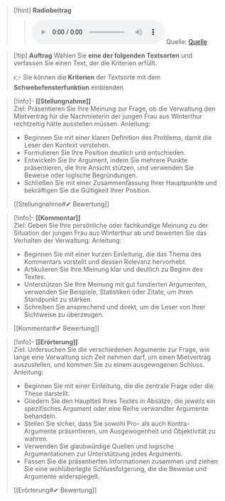 

>[!hint] **Radiobeitrag**
>><audio controls><source src="https://download-media.srf.ch/world/audio/Espresso-radio/2023/03/Espresso_16-03-2023-0813.mp3"></audio>
>>Quelle: [Quelle](https://www.srf.ch/sendungen/kassensturz-espresso/rechtsfragen/mietrecht/nachmieter-wie-schnell-muss-die-verwaltung-einen-mietvertrag-ausstellen)

>[!tip] **Auftrag**
>Wählen Sie **eine der folgenden Textsorten** und verfassen Sie einen Text, der die Kriterien erfüllt.
>
>👉 Sie können die **Kriterien** der Textsorte mit dem **Schwebefensterfunktion** einblenden

>[!info]- **[[Stellungnahme]]**  
>Ziel: Präsentieren Sie Ihre Meinung zur Frage, ob die Verwaltung den Mietvertrag für die Nachmieterin der jungen Frau aus Winterthur rechtzeitig hätte ausstellen müssen.
>Anleitung: 
>- Beginnen Sie mit einer klaren Definition des Problems, damit die Leser den Kontext verstehen.
>- Formulieren Sie Ihre Position deutlich und entschieden.
>- Entwickeln Sie Ihr Argument, indem Sie mehrere Punkte präsentieren, die Ihre Ansicht stützen, und verwenden Sie Beweise oder logische Begründungen.
>- Schließen Sie mit einer Zusammenfassung Ihrer Hauptpunkte und bekräftigen Sie die Gültigkeit Ihrer Position.
>
>[[Stellungnahme#✔ Bewertung]]

>[!info]- **[[Kommentar]]**  
>Ziel: Geben Sie Ihre persönliche oder fachkundige Meinung zu der Situation der jungen Frau aus Winterthur ab und bewerten Sie das Verhalten der Verwaltung.
>Anleitung: 
>- Beginnen Sie mit einer kurzen Einleitung, die das Thema des Kommentars vorstellt und dessen Relevanz hervorhebt.
>- Artikulieren Sie Ihre Meinung klar und deutlich zu Beginn des Textes.
>- Unterstützen Sie Ihre Meinung mit gut fundierten Argumenten, verwenden Sie Beispiele, Statistiken oder Zitate, um Ihren Standpunkt zu stärken.
>- Schreiben Sie ansprechend und direkt, um die Leser von Ihrer Sichtweise zu überzeugen.
>
>[[Kommentar#✔ Bewertung]]

>[!info]- **[[Erörterung]]**  
>Ziel: Untersuchen Sie die verschiedenen Argumente zur Frage, wie lange eine Verwaltung sich Zeit nehmen darf, um einen Mietvertrag auszustellen, und kommen Sie zu einem ausgewogenen Schluss.
>Anleitung: 
>- Beginnen Sie mit einer Einleitung, die die zentrale Frage oder die These darstellt.
>- Gliedern Sie den Hauptteil Ihres Textes in Absätze, die jeweils ein spezifisches Argument oder eine Reihe verwandter Argumente behandeln.
>- Stellen Sie sicher, dass Sie sowohl Pro- als auch Kontra-Argumente präsentieren, um Ausgewogenheit und Objektivität zu wahren.
>- Verwenden Sie glaubwürdige Quellen und logische Argumentationen zur Unterstützung jedes Arguments.
>- Fassen Sie die präsentierten Informationen zusammen und ziehen Sie eine wohlüberlegte Schlussfolgerung, die die Beweise und Argumente widerspiegelt.
>
>[[Erörterung#✔ Bewertung]]
